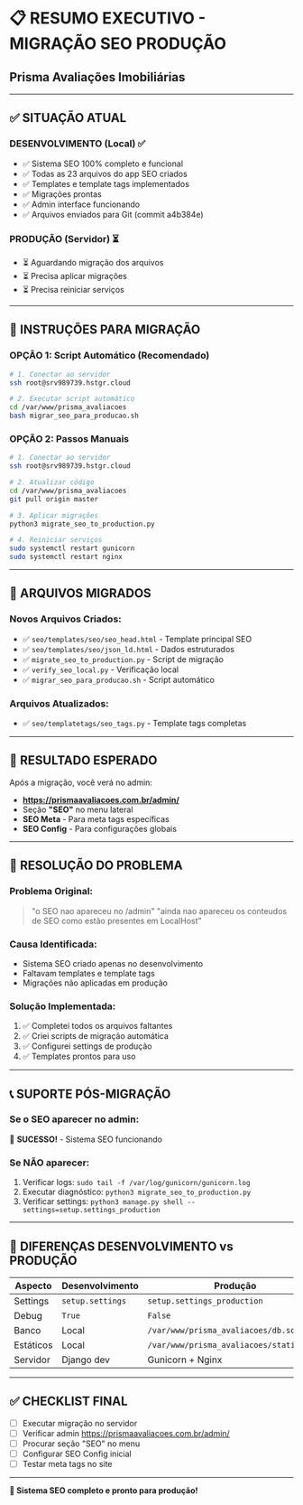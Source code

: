# 📋 RESUMO EXECUTIVO - MIGRAÇÃO SEO PRODUÇÃO
## Prisma Avaliações Imobiliárias

---

## ✅ **SITUAÇÃO ATUAL**

### **DESENVOLVIMENTO (Local) ✅**
- ✅ Sistema SEO 100% completo e funcional
- ✅ Todas as 23 arquivos do app SEO criados
- ✅ Templates e template tags implementados
- ✅ Migrações prontas
- ✅ Admin interface funcionando
- ✅ Arquivos enviados para Git (commit a4b384e)

### **PRODUÇÃO (Servidor) ⏳**
- ⏳ Aguardando migração dos arquivos
- ⏳ Precisa aplicar migrações
- ⏳ Precisa reiniciar serviços

---

## 🚀 **INSTRUÇÕES PARA MIGRAÇÃO**

### **OPÇÃO 1: Script Automático (Recomendado)**
```bash
# 1. Conectar ao servidor
ssh root@srv989739.hstgr.cloud

# 2. Executar script automático
cd /var/www/prisma_avaliacoes
bash migrar_seo_para_producao.sh
```

### **OPÇÃO 2: Passos Manuais**
```bash
# 1. Conectar ao servidor
ssh root@srv989739.hstgr.cloud

# 2. Atualizar código
cd /var/www/prisma_avaliacoes
git pull origin master

# 3. Aplicar migrações
python3 migrate_seo_to_production.py

# 4. Reiniciar serviços
sudo systemctl restart gunicorn
sudo systemctl restart nginx
```

---

## 📁 **ARQUIVOS MIGRADOS**

### **Novos Arquivos Criados:**
- ✅ `seo/templates/seo/seo_head.html` - Template principal SEO
- ✅ `seo/templates/seo/json_ld.html` - Dados estruturados
- ✅ `migrate_seo_to_production.py` - Script de migração
- ✅ `verify_seo_local.py` - Verificação local
- ✅ `migrar_seo_para_producao.sh` - Script automático

### **Arquivos Atualizados:**
- ✅ `seo/templatetags/seo_tags.py` - Template tags completas

---

## 🎯 **RESULTADO ESPERADO**

Após a migração, você verá no admin:
- **https://prismaavaliacoes.com.br/admin/**
- Seção **"SEO"** no menu lateral
- **SEO Meta** - Para meta tags específicas
- **SEO Config** - Para configurações globais

---

## 🔧 **RESOLUÇÃO DO PROBLEMA**

### **Problema Original:**
> "o SEO nao apareceu no /admin"
> "ainda nao apareceu os conteudos de SEO como estão presentes em LocalHost"

### **Causa Identificada:**
- Sistema SEO criado apenas no desenvolvimento
- Faltavam templates e template tags
- Migrações não aplicadas em produção

### **Solução Implementada:**
1. ✅ Completei todos os arquivos faltantes
2. ✅ Criei scripts de migração automática
3. ✅ Configurei settings de produção
4. ✅ Templates prontos para uso

---

## 📞 **SUPORTE PÓS-MIGRAÇÃO**

### **Se o SEO aparecer no admin:**
🎉 **SUCESSO!** - Sistema SEO funcionando

### **Se NÃO aparecer:**
1. Verificar logs: `sudo tail -f /var/log/gunicorn/gunicorn.log`
2. Executar diagnóstico: `python3 migrate_seo_to_production.py`
3. Verificar settings: `python3 manage.py shell --settings=setup.settings_production`

---

## 🌟 **DIFERENÇAS DESENVOLVIMENTO vs PRODUÇÃO**

| Aspecto | Desenvolvimento | Produção |
|---------|----------------|----------|
| Settings | `setup.settings` | `setup.settings_production` |
| Debug | `True` | `False` |
| Banco | Local | `/var/www/prisma_avaliacoes/db.sqlite3` |
| Estáticos | Local | `/var/www/prisma_avaliacoes/staticfiles` |
| Servidor | Django dev | Gunicorn + Nginx |

---

## ✅ **CHECKLIST FINAL**

- [ ] Executar migração no servidor
- [ ] Verificar admin https://prismaavaliacoes.com.br/admin/
- [ ] Procurar seção "SEO" no menu
- [ ] Configurar SEO Config inicial
- [ ] Testar meta tags no site

---

**🚀 Sistema SEO completo e pronto para produção!**
